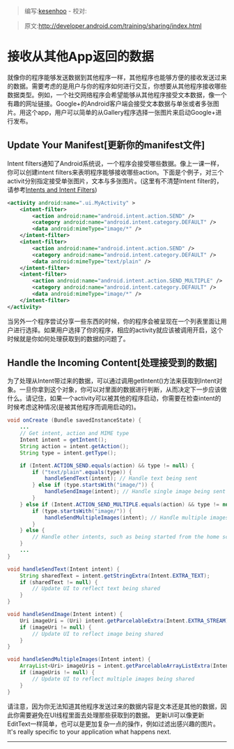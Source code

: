 > 编写:[kesenhoo](https://github.com/kesenhoo) - 校对:

> 原文:<http://developer.android.com/training/sharing/index.html>

# 接收从其他App返回的数据

就像你的程序能够发送数据到其他程序一样，其他程序也能够方便的接收发送过来的数据。需要考虑的是用户与你的程序如何进行交互，你想要从其他程序接收哪些数据类型。例如，一个社交网络程序会希望能够从其他程序接受文本数据，像一个有趣的网址链接。Google+的Android客户端会接受文本数据与单张或者多张图片。用这个app，用户可以简单的从Gallery程序选择一张图片来启动Google+进行发布。

<!-- more -->
## Update Your Manifest[更新你的manifest文件]
Intent filters通知了Android系统说，一个程序会接受哪些数据。像上一课一样，你可以创建intent filters来表明程序能够接收哪些action。下面是个例子，对三个activit分别指定接受单张图片，文本与多张图片。(这里有不清楚Intent filter的，请参考[Intents and Intent Filters](http://developer.android.com/guide/topics/intents/intents-filters.html#ifs))

```xml
<activity android:name=".ui.MyActivity" >
    <intent-filter>
        <action android:name="android.intent.action.SEND" />
        <category android:name="android.intent.category.DEFAULT" />
        <data android:mimeType="image/*" />
    </intent-filter>
    <intent-filter>
        <action android:name="android.intent.action.SEND" />
        <category android:name="android.intent.category.DEFAULT" />
        <data android:mimeType="text/plain" />
    </intent-filter>
    <intent-filter>
        <action android:name="android.intent.action.SEND_MULTIPLE" />
        <category android:name="android.intent.category.DEFAULT" />
        <data android:mimeType="image/*" />
    </intent-filter>
</activity>
```

当另外一个程序尝试分享一些东西的时候，你的程序会被呈现在一个列表里面让用户进行选择。如果用户选择了你的程序，相应的activity就应该被调用开启，这个时候就是你如何处理获取到的数据的问题了。

## Handle the Incoming Content[处理接受到的数据]
为了处理从Intent带过来的数据，可以通过调用getIntent()方法来获取到Intent对象。一旦你拿到这个对象，你可以对里面的数据进行判断，从而决定下一步应该做什么。请记住，如果一个activity可以被其他的程序启动，你需要在检查intent的时候考虑这种情况(是被其他程序而调用启动的)。

```java
void onCreate (Bundle savedInstanceState) {
    ...
    // Get intent, action and MIME type
    Intent intent = getIntent();
    String action = intent.getAction();
    String type = intent.getType();

    if (Intent.ACTION_SEND.equals(action) && type != null) {
        if ("text/plain".equals(type)) {
            handleSendText(intent); // Handle text being sent
        } else if (type.startsWith("image/")) {
            handleSendImage(intent); // Handle single image being sent
        }
    } else if (Intent.ACTION_SEND_MULTIPLE.equals(action) && type != null) {
        if (type.startsWith("image/")) {
            handleSendMultipleImages(intent); // Handle multiple images being sent
        }
    } else {
        // Handle other intents, such as being started from the home screen
    }
    ...
}

void handleSendText(Intent intent) {
    String sharedText = intent.getStringExtra(Intent.EXTRA_TEXT);
    if (sharedText != null) {
        // Update UI to reflect text being shared
    }
}

void handleSendImage(Intent intent) {
    Uri imageUri = (Uri) intent.getParcelableExtra(Intent.EXTRA_STREAM);
    if (imageUri != null) {
        // Update UI to reflect image being shared
    }
}

void handleSendMultipleImages(Intent intent) {
    ArrayList<Uri> imageUris = intent.getParcelableArrayListExtra(Intent.EXTRA_STREAM);
    if (imageUris != null) {
        // Update UI to reflect multiple images being shared
    }
}
```

请注意，因为你无法知道其他程序发送过来的数据内容是文本还是其他的数据，因此你需要避免在UI线程里面去处理那些获取到的数据。
更新UI可以像更新EditText一样简单，也可以是更加复杂一点的操作，例如过滤出感兴趣的图片。It's really specific to your application what happens next.

*********************************
